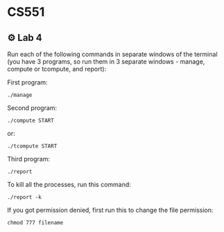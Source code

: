 # CS551

## ⚙️ Lab 4

Run each of the following commands in separate windows of the terminal (you have 3 programs, so run them in 3 separate windows - manage, compute or tcompute, and report):

First program:
```
./manage
```

Second program:
```
./compute START
```
or:
```
./tcompute START
```

Third program:
```
./report
```

To kill all the processes, run this command:
```
./report -k
```


If you got permission denied, first run this to change the file permission:
```
chmod 777 filename
```
